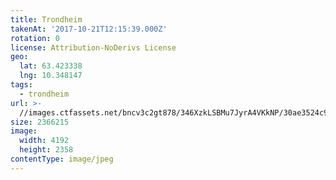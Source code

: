 ```yaml
---
title: Trondheim
takenAt: '2017-10-21T12:15:39.000Z'
rotation: 0
license: Attribution-NoDerivs License
geo:
  lat: 63.423338
  lng: 10.348147
tags:
  - trondheim
url: >-
  //images.ctfassets.net/bncv3c2gt878/346XzkLSBMu7JyrA4VKkNP/30ae3524c9ff58c8802ac7944d456110/trondheim_24006992148_o
size: 2366215
image:
  width: 4192
  height: 2358
contentType: image/jpeg
---
```


